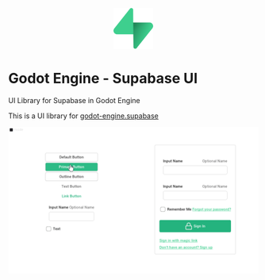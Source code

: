 <p align="center"><img src="imgs/icon.svg" width="80px"/></p>

# Godot Engine - Supabase UI
UI Library for Supabase in Godot Engine

This is a UI library for [godot-engine.supabase](https://github.com/fenix-hub/godot-engine.supabase)

![demo](imgs/demo.gif)